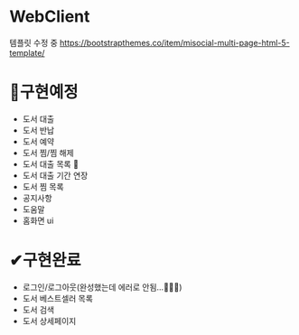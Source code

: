 # WebClient
템플릿 수정 중
https://bootstrapthemes.co/item/misocial-multi-page-html-5-template/

# 🥕구현예정
- 도서 대출
- 도서 반납
- 도서 예약
- 도서 찜/찜 해제
- 도서 대출 목록 🥕
- 도서 대출 기간 연장
- 도서 찜 목록
- 공지사항
- 도움말
- 홈화면 ui

# ✔구현완료
- 로그인/로그아웃(완성했는데 에러로 안됨...🥕🥕🥕)
- 도서 베스트셀러 목록
- 도서 검색
- 도서 상세페이지
